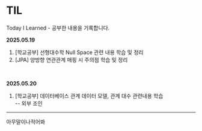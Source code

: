 # TIL
Today I Learned - 공부한 내용을 기록합니다. 

<b>2025.05.19</b><br>
  1. [학교공부] 선형대수학 Null Space 관련 내용 학습 및 정리 
  2. [JPA] 양방향 연관관계 매핑 시 주의점 학습 및 정리 <br>
<br>

<b> 2025.05.20 </b><br>
  1. [학교공부] 데이터베이스 관계 데이터 모델, 관계 대수 관련내용 학습<br>
   -- 외부 조인 

---
아무말이나적어봐 